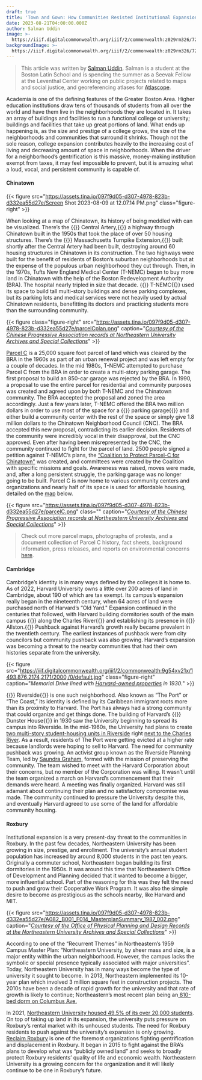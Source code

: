 ```yaml
---
draft: true
title: 'Town and Gown: How Communities Resisted Institutional Expansion in Boston'
date: 2023-08-21T04:00:00.000Z
author: Salman Uddin
image: >-
  https://iiif.digitalcommonwealth.org/iiif/2/commonwealth:z029rm326/720,858,3684,1662/2000,/0/default.jpg
backgroundImage: >-
  https://iiif.digitalcommonwealth.org/iiif/2/commonwealth:z029rm326/720,858,3684,1662/2000,/0/default.jpg
---
```


> This article was written by [Salman Uddin](https://www.leventhalmap.org/about/people/salman-uddin/). Salman is a student at the Boston Latin School and is spending the summer as a Seevak Fellow at the Leventhal Center working on public projects related to maps and social justice, and georeferencing atlases for [Atlascope](https://www.atlascope.org/).

Academia is one of the defining features of the Greater Boston Area. Higher education institutions draw tens of thousands of students from all over the world and have them live in the neighborhoods they are located in. It takes an array of buildings and facilities to run a functional college or university; buildings and facilities that take up great portions of land. What ends up happening is, as the size and prestige of a college grows, the size of the neighborhoods and communities that surround it shrinks. Though not the sole reason, college expansion contributes heavily to the increasing cost of living and decreasing amount of space in neighborhoods. When the driver for a neighborhood’s gentrification is this massive, money-making institution exempt from taxes, it may feel impossible to prevent, but it is amazing what a loud, vocal, and persistent community is capable of.

#### Chinatown

{{< figure src="https://assets.tina.io/097f9d05-d307-4978-823b-d332ea55d27e/Screen Shot 2023-08-09 at 12.07.14 PM.png" class="figure-right" >}}

When looking at a map of Chinatown, its history of being meddled with can be visualized. There’s the {{<popup img-src="https://assets.tina.io/097f9d05-d307-4978-823b-d332ea55d27e/centralartery.png" target="blank">}} Central Artery,{{</popup>}} a highway through Chinatown built in the 1950s that took the place of over 50 housing structures. There’s the {{<popup img-src="https://assets.tina.io/097f9d05-d307-4978-823b-d332ea55d27e/masspike.png" target="blank">}} Massachusetts Turnpike Extension,{{</popup>}} built shortly after the Central Artery had been built, destroying around 60 housing structures in Chinatown in its construction. The two highways were built for the benefit of residents of Boston’s suburban neighborhoods but at the expense of the populous urban neighborhood they cut through. Then, in the 1970s, Tufts New England Medical Center (T-NEMC) began to buy more land in Chinatown with the help of the Boston Redevelopment Authority (BRA). The hospital nearly tripled in size that decade. {{<popup img-src="https://assets.tina.io/097f9d05-d307-4978-823b-d332ea55d27e/tufts.png" target="blank">}} T-NEMC{{</popup>}} used its space to build tall multi-story buildings and dense parking complexes, but its parking lots and medical services were not heavily used by actual Chinatown residents, benefitting its doctors and practicing students more than the surrounding community.

{{< figure class="figure-right" src="https://assets.tina.io/097f9d05-d307-4978-823b-d332ea55d27e/parcelCplan.png" caption="[*Courtesy of the Chinese Progressive Association records at Northeastern University Archives and Special Collections*](https://repository.library.northeastern.edu/files/neu:275279)" >}}

[Parcel C](https://repository.library.northeastern.edu/downloads/neu:275281?datastream_id=content) is a 25,000 square foot parcel of land which was cleared by the BRA in the 1960s as part of an urban renewal project and was left empty for a couple of decades. In the mid 1980s, T-NEMC attempted to purchase Parcel C from the BRA in order to create a multi-story parking garage. The first proposal to build an 850-car garage was rejected by the BRA. In 1990, a proposal to use the entire parcel for residential and community purposes was created and agreed upon by both T-NEMC and the Chinatown community. The BRA accepted the proposal and zoned the area accordingly. Just a few years later, T-NEMC offered the BRA two million dollars in order to use most of the space for a {{<popup img-src="https://assets.tina.io/097f9d05-d307-4978-823b-d332ea55d27e/parcelCgarage.png" target="blank">}} parking garage{{</popup>}} and either build a community center with the rest of the space or simply give 1.8 million dollars to the Chinatown Neighborhood Council (CNC). The BRA accepted this new proposal, contradicting its earlier decision. Residents of the community were incredibly vocal in their disapproval, but the CNC approved. Even after having been misrepresented by the CNC, the community continued to fight for the parcel of land. 2500 people signed a petition against T-NEMC’s plans, the [“Coalition to Protect Parcel-C for Chinatown"](https://static1.squarespace.com/static/54179ca4e4b0b0c7bc710d3d/t/59c293f129f187e568ee6d99/1505924088750/Louder+Than+Words_+Parcel+C.pdf) was created, and committees were created by the Coalition with specific missions and goals. Awareness was raised, moves were made, and, after a long persistent struggle, the parking garage was no longer going to be built. Parcel C is now home to various community centers and organizations and nearly half of its space is used for affordable housing, detailed on the [map](https://repository.library.northeastern.edu/files/neu:275279) below.

{{< figure src="https://assets.tina.io/097f9d05-d307-4978-823b-d332ea55d27e/parcelC.png" class="" caption="[*Courtesy of the Chinese Progressive Association records at Northeastern University Archives and Special Collections*](https://repository.library.northeastern.edu/files/neu:275279)" >}}

> Check out more parcel maps, photographs of protests, and a document collection of Parcel C history, fact sheets, background information, press releases, and reports on environmental concerns [here](https://www.digitalcommonwealth.org/for_educators/primary_source_sets/parcel_c).

#### Cambridge

Cambridge’s identity is in many ways defined by the colleges it is home to. As of 2022, Harvard University owns a little over 200 acres of land in Cambridge, about 190 of which are tax exempt. Its campus’s expansion really began in the nineteenth century, when 64 acres of land were purchased north of Harvard’s “Old Yard." Expansion continued in the centuries that followed, with Harvard building dormitories south of the main campus {{<popup img-src="https://iiif.digitalcommonwealth.org/iiif/2/commonwealth:9g54xv23g/2052,1821,3338,3186/2000,/0/default.jpg" target="blank">}} along the Charles River{{</popup>}} and establishing its presence in {{<popup img-src="https://iiif.digitalcommonwealth.org/iiif/2/commonwealth:1257c278v/2311,407,3553,3032/2000,/0/default.jpg" target="blank">}} Allston.{{</popup>}} Pushback against Harvard’s growth really became prevalent in the twentieth century. The earliest instances of pushback were from city councilors but community pushback was also growing. Harvard’s expansion was becoming a threat to the nearby communities that had their own histories separate from the university. 

{{< figure src="https://iiif.digitalcommonwealth.org/iiif/2/commonwealth:9g54xv21x/1493,876,2174,2171/2000,/0/default.jpg" class="figure-right" caption="*Memorial Drive lined with [Harvard-owned properties](https://atlascope.org/#/view:share$mode:glass$center:-71.11464,42.36553$zoom:17.88$base:maptiler-streets$overlay:ark:/76611/al88ugbpx) in 1930.*" >}}

{{<popup img-src="https://assets.tina.io/097f9d05-d307-4978-823b-d332ea55d27e/Riverside.png" target="blank">}} Riverside{{</popup>}} is one such neighborhood. Also known as “The Port” or “The Coast,” its identity is defined by its Caribbean immigrant roots more than its proximity to Harvard. The Port has always had a strong community that could organize and get things done. The building of Harvard’s {{<popup img-src="https://iiif.digitalcommonwealth.org/iiif/2/commonwealth:9g54xv23g/5037,3080,1604,1435/2000,/0/default.jpg" target="blank">}} Dunster House{{</popup>}} in 1930 saw the University beginning to spread its campus into Riverside. In the mid-1960s, the University had plans to create [two multi-story student-housing units in Riverside](https://www.thecrimson.com/article/2022/10/6/Treeland-riverside-harvard-1970/) right [next to the Charles River](https://atlascope.org/#/view:share$mode:glass$center:-71.11502,42.36529$zoom:17.82$base:maptiler-streets$overlay:ark:/76611/al88ugbpx). As a result, residents of The Port were getting evicted at a higher rate because landlords were hoping to sell to Harvard. The need for community pushback was growing. An activist group known as the Riverside Planning Team, led by [Saundra Graham,](https://www.cambridgeday.com/2023/06/28/saundra-graham-dies-at-81-legislator-and-leader-who-stormed-harvard-stage-against-displacement/) formed with the mission of preserving the community. The team wished to meet with the Harvard Corporation about their concerns, but no member of the Corporation was willing. It wasn’t until the team organized a march on Harvard’s commencement that their demands were heard. A meeting was finally organized. Harvard was still adamant about continuing their plan and no satisfactory compromise was made. The community continued to pressure the University despite this, and eventually Harvard agreed to use some of the land for affordable community housing.

#### Roxbury

Institutional expansion is a very present-day threat to the communities in Roxbury. In the past few decades, Northeastern University has been growing in size, prestige, and enrollment. The university’s annual student population has increased by around 8,000 students in the past ten years. Originally a commuter school, Northeastern began building its first dormitories in the 1950s. It was around this time that Northeastern’s Office of Development and Planning decided that it wanted to become a bigger, more influential school. Part of the reasoning for this was they felt the need to push and grow their Cooperative Work Program. It was also the simple desire to become as prestigious as the schools nearby, like Harvard and MIT.

{{< figure src="https://assets.tina.io/097f9d05-d307-4978-823b-d332ea55d27e/A082_B001_F014_MasterplanSummary_1987_002.png" caption="[*Courtesy of the Office of Physical Planning and Design Records at the Northeastern University Archives and Special Collections*](https://archivesspace.library.northeastern.edu/repositories/2/resources/731)" >}}

According to one of the “Recurrent Themes” in Northeastern’s 1959 Campus Master Plan: “Northeastern University, by sheer mass and size, is a major entity within the urban neighborhood. However, the campus lacks the symbolic or special presence typically associated with major universities”. Today, Northeastern University has in many ways become the type of university it sought to become. In 2013, Northeastern implemented its 10-year plan which involved 3 million square feet in construction projects. The 2010s have been a decade of rapid growth for the university and that rate of growth is likely to continue; Northeastern’s most recent plan being an[ 810-bed dorm on Columbus Ave.](https://www.boston.com/real-estate/real-estate-news/2021/04/27/proposed-810-bed-northeastern-dorm-in-roxbury-faces-pushback-from-student-groups/)

In 2021, [Northeastern University housed 49.5% of its over 20,000 students](https://www.boston.gov/sites/default/files/file/2022/08/Student%20Housing%20Report%2C%202021.pdf). On top of taking up land in its expansion, the university puts pressure on Roxbury’s rental market with its unhoused students. The need for Roxbury residents to push against the university’s expansion is only growing. [Reclaim Roxbury](https://www.reclaimroxbury.org/) is one of the foremost organizations fighting gentrification and displacement in Roxbury. It began in 2015 to fight against the BRA’s plans to develop what was “publicly owned land” and seeks to broadly protect Roxbury residents’ quality of life and economic wealth. Northeastern University is a growing concern for the organization and it will likely continue to be one in Roxbury’s future.
